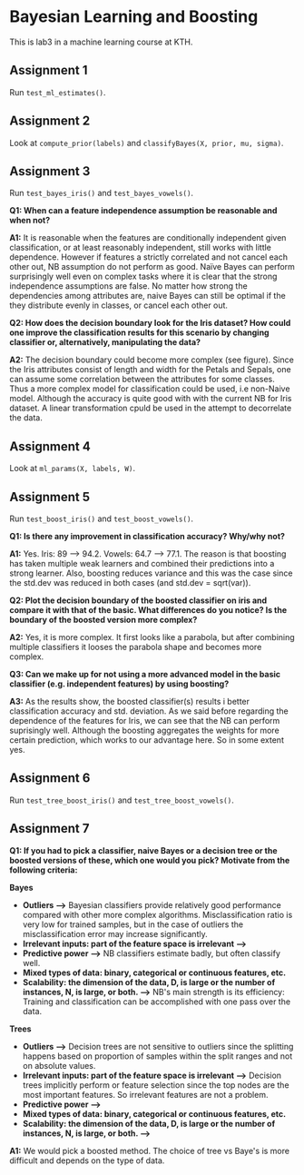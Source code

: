 # Bayesian Learning and Boosting
This is lab3 in a machine learning course at KTH.

## Assignment 1
Run `test_ml_estimates()`.

## Assignment 2
Look at `compute_prior(labels)` and `classifyBayes(X, prior, mu, sigma)`.

## Assignment 3
Run `test_bayes_iris()` and `test_bayes_vowels()`.

**Q1: When can a feature independence assumption be reasonable and when not?**

**A1:** It is reasonable when the features are conditionally independent given classification, or at least reasonably independent, still works with little dependence. However if features a strictly correlated and not cancel each other out, NB assumption do not perform as good. Naïve Bayes can perform surprisingly well even on complex tasks where it is clear that the strong independence assumptions are false. No matter how strong the dependencies among attributes are, naive Bayes can still be optimal if the they distribute evenly in classes, or cancel each other out.

**Q2: How does the decision boundary look for the Iris dataset? How could one improve the classification results for this scenario by changing classifier or, alternatively, manipulating the data?**

**A2:** The decision boundary could become more complex (see figure). Since the Iris attributes consist of length and width for the Petals and Sepals, one can assume some correlation between the attributes for some classes. Thus a more complex model for classification could be used, i.e non-Naive model. Although the accuracy is quite good with with the current NB for Iris dataset. A linear transformation cpuld be used in the attempt to decorrelate the data.

## Assignment 4
Look at `ml_params(X, labels, W)`.

## Assignment 5
Run `test_boost_iris()` and `test_boost_vowels()`.

**Q1: Is there any improvement in classification accuracy? Why/why not?**

**A1:** Yes. Iris: 89 --> 94.2. Vowels: 64.7 --> 77.1. The reason is that boosting has taken multiple weak learners and combined their predictions into a strong learner. Also, boosting reduces variance and this was the case since the std.dev was reduced in both cases (and std.dev = sqrt(var)).

**Q2: Plot the decision boundary of the boosted classifier on iris and compare it with that of the basic. What differences do you notice? Is the boundary of the boosted version more complex?**

**A2:** Yes, it is more complex. It first looks like a parabola, but after combining multiple classifiers it looses the parabola shape and becomes more complex.

**Q3: Can we make up for not using a more advanced model in the basic classifier (e.g. independent features) by using boosting?**

**A3:** As the results show, the boosted classifier(s) results i better classification accuracy and std. deviation. As we said before regarding the dependence of the features for Iris, we can see that the NB can perform suprisingly well. Although the boosting aggregates the weights for more certain prediction, which works to our advantage here. So in some extent yes.



## Assignment 6
Run `test_tree_boost_iris()` and `test_tree_boost_vowels()`.

## Assignment 7
**Q1: If you had to pick a classifier, naive Bayes or a decision tree or the boosted versions of these, which one would you pick? Motivate from the following criteria:**

**Bayes**
* **Outliers -->** Bayesian classifiers provide relatively good performance compared with other more complex algorithms. Misclassification ratio is very low for trained samples, but in the case of outliers the misclassification error may increase significantly.
* **Irrelevant inputs: part of the feature space is irrelevant -->**
* **Predictive power -->** NB classifiers estimate badly, but often classify well.
* **Mixed types of data: binary, categorical or continuous features, etc.**
* **Scalability: the dimension of the data, D, is large or the number of instances, N, is large, or both. -->** NB's main strength is its efficiency: Training and classification can be accomplished with one pass over the data. 

**Trees**
* **Outliers -->** Decision trees are not sensitive to outliers since the splitting happens based on proportion of samples within the split ranges and not on absolute values.
* **Irrelevant inputs: part of the feature space is irrelevant -->** Decision trees implicitly perform or feature selection since the top nodes are the most important features. So irrelevant features are not a problem.
* **Predictive power -->**
* **Mixed types of data: binary, categorical or continuous features, etc.**
* **Scalability: the dimension of the data, D, is large or the number of instances, N, is large, or both. -->**

**A1:** We would pick a boosted method. The choice of tree vs Baye's is more difficult and depends on the type of data.


